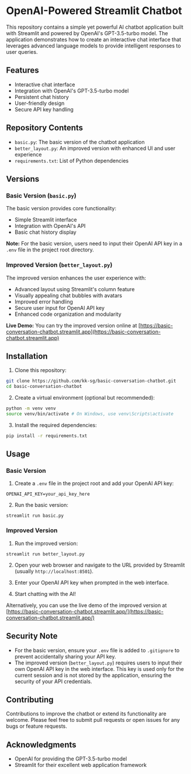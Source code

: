 # OpenAI-Powered Streamlit Chatbot

This repository contains a simple yet powerful AI chatbot application built with Streamlit and powered by OpenAI's GPT-3.5-turbo model. The application demonstrates how to create an interactive chat interface that leverages advanced language models to provide intelligent responses to user queries.

## Features

- Interactive chat interface
- Integration with OpenAI's GPT-3.5-turbo model
- Persistent chat history
- User-friendly design
- Secure API key handling

## Repository Contents

- `basic.py`: The basic version of the chatbot application
- `better_layout.py`: An improved version with enhanced UI and user experience
- `requirements.txt`: List of Python dependencies

## Versions

### Basic Version (`basic.py`)

The basic version provides core functionality:
- Simple Streamlit interface
- Integration with OpenAI's API
- Basic chat history display

**Note:** For the basic version, users need to input their OpenAI API key in a `.env` file in the project root directory.

### Improved Version (`better_layout.py`)

The improved version enhances the user experience with:
- Advanced layout using Streamlit's column feature
- Visually appealing chat bubbles with avatars
- Improved error handling
- Secure user input for OpenAI API key
- Enhanced code organization and modularity

**Live Demo:** You can try the improved version online at [https://basic-conversation-chatbot.streamlit.app](https://basic-conversation-chatbot.streamlit.app)

## Installation

1. Clone this repository:
```bash
git clone https://github.com/kk-sg/basic-conversation-chatbot.git
cd basic-conversation-chatbot
```

2. Create a virtual environment (optional but recommended):
```bash
python -m venv venv
source venv/bin/activate # On Windows, use venv\Scripts\activate
```

3. Install the required dependencies:
```bash
pip install -r requirements.txt
```

## Usage

### Basic Version

1. Create a `.env` file in the project root and add your OpenAI API key:
```text
OPENAI_API_KEY=your_api_key_here
```

2. Run the basic version:
```
streamlit run basic.py
```

### Improved Version

1. Run the improved version:
```
streamlit run better_layout.py
```

2. Open your web browser and navigate to the URL provided by Streamlit (usually `http://localhost:8501`).

3. Enter your OpenAI API key when prompted in the web interface.

4. Start chatting with the AI!

Alternatively, you can use the live demo of the improved version at [https://basic-conversation-chatbot.streamlit.app/](https://basic-conversation-chatbot.streamlit.app/)

## Security Note

- For the basic version, ensure your `.env` file is added to `.gitignore` to prevent accidentally sharing your API key.
- The improved version (`better_layout.py`) requires users to input their own OpenAI API key in the web interface. This key is used only for the current session and is not stored by the application, ensuring the security of your API credentials.

## Contributing

Contributions to improve the chatbot or extend its functionality are welcome. Please feel free to submit pull requests or open issues for any bugs or feature requests.

## Acknowledgments

- OpenAI for providing the GPT-3.5-turbo model
- Streamlit for their excellent web application framework



